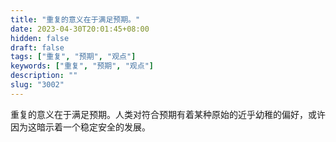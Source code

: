 ```yaml
---
title: "重复的意义在于满足预期。"
date: 2023-04-30T20:01:45+08:00
hidden: false
draft: false
tags: ["重复", "预期", "观点"]
keywords: ["重复", "预期", "观点"]
description: ""
slug: "3002"
---
```


重复的意义在于满足预期。人类对符合预期有着某种原始的近乎幼稚的偏好，或许因为这暗示着一个稳定安全的发展。